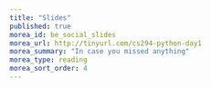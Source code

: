 ```yaml
---
title: "Slides"
published: true
morea_id: be_social_slides
morea_url: http://tinyurl.com/cs294-python-day1
morea_summary: "In case you missed anything"
morea_type: reading
morea_sort_order: 4
---
```

